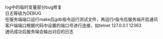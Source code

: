log中的临时变量部分bug修复  
日志等级为DEBUG  
在服务端端口运行make后gdb指令运行测试文件，再运行r指令后服务端开启通讯  
客户端端口根据代码中设置的端口号进行连接，如telnet 127.0.0.1 12363  
通讯成功后服务端会输出对应的日志
